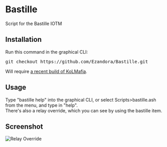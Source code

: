 Bastille
=====
Script for the Bastille IOTM

Installation
----------------
Run this command in the graphical CLI:
<pre>
git checkout https://github.com/Ezandora/Bastille.git
</pre>
Will require [a recent build of KoLMafia](http://builds.kolmafia.us/job/Kolmafia/lastSuccessfulBuild/).

Usage
----------------
Type "bastille help" into the graphical CLI, or select Scripts>bastille.ash from the menu, and type in "help".  
There's also a relay override, which you can see by using the bastille item.

Screenshot
----------------  
![Relay Override](https://raw.github.com/Ezandora/Bastille/master/images/bastille.png)
